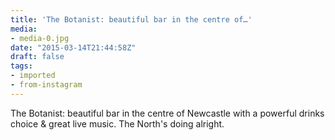 ```yaml
---
title: 'The Botanist: beautiful bar in the centre of…'
media:
- media-0.jpg
date: "2015-03-14T21:44:58Z"
draft: false
tags:
- imported
- from-instagram
---
```

The Botanist: beautiful bar in the centre of Newcastle with a powerful drinks choice & great live music. The North's doing alright.
